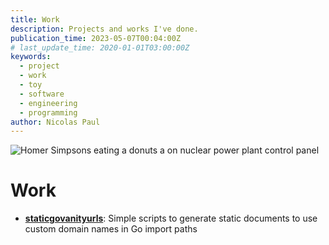 ```yaml
---
title: Work
description: Projects and works I've done.
publication_time: 2023-05-07T00:04:00Z
# last_update_time: 2020-01-01T03:00:00Z
keywords:
  - project
  - work
  - toy
  - software
  - engineering
  - programming
author: Nicolas Paul
---
```

![Homer Simpsons eating a donuts a on nuclear power plant control panel](/assets/giphy-4oHyOIBIt57ag.gif)

# Work

- [**staticgovanityurls**](/work/staticgovanityurls.html): Simple scripts to 
  generate static documents to use custom domain names in Go import paths
